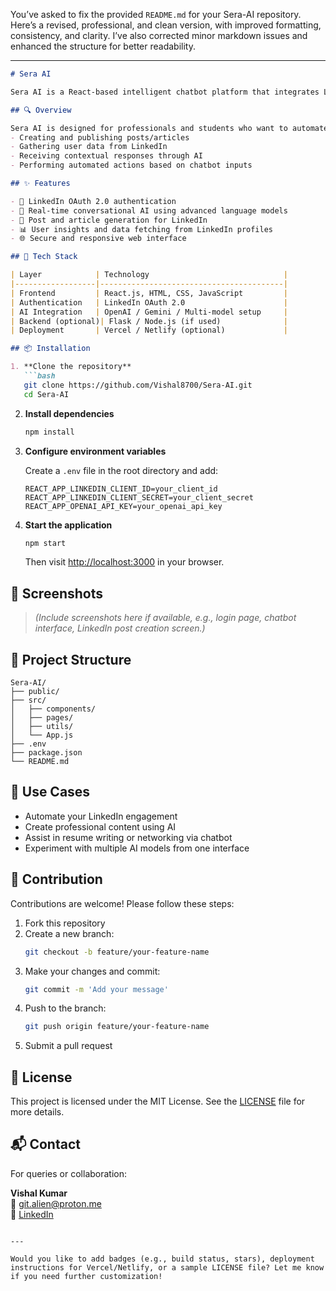 You’ve asked to fix the provided `README.md` for your Sera-AI repository. Here’s a revised, professional, and clean version, with improved formatting, consistency, and clarity. I’ve also corrected minor markdown issues and enhanced the structure for better readability.

---

```markdown
# Sera AI

Sera AI is a React-based intelligent chatbot platform that integrates LinkedIn authentication for secure user access. It enables dynamic, AI-powered conversations, automates content creation, and streamlines professional interactions directly through an intuitive user interface.

## 🔍 Overview

Sera AI is designed for professionals and students who want to automate LinkedIn-related tasks such as:
- Creating and publishing posts/articles
- Gathering user data from LinkedIn
- Receiving contextual responses through AI
- Performing automated actions based on chatbot inputs

## ✨ Features

- 🔐 LinkedIn OAuth 2.0 authentication
- 💬 Real-time conversational AI using advanced language models
- 📝 Post and article generation for LinkedIn
- 📊 User insights and data fetching from LinkedIn profiles
- 🌐 Secure and responsive web interface

## 🧰 Tech Stack

| Layer            | Technology                              |
|------------------|-----------------------------------------|
| Frontend         | React.js, HTML, CSS, JavaScript         |
| Authentication   | LinkedIn OAuth 2.0                      |
| AI Integration   | OpenAI / Gemini / Multi-model setup     |
| Backend (optional)| Flask / Node.js (if used)              |
| Deployment       | Vercel / Netlify (optional)             |

## 📦 Installation

1. **Clone the repository**
   ```bash
   git clone https://github.com/Vishal8700/Sera-AI.git
   cd Sera-AI
   ```

2. **Install dependencies**
   ```bash
   npm install
   ```

3. **Configure environment variables**

   Create a `.env` file in the root directory and add:
   ```env
   REACT_APP_LINKEDIN_CLIENT_ID=your_client_id
   REACT_APP_LINKEDIN_CLIENT_SECRET=your_client_secret
   REACT_APP_OPENAI_API_KEY=your_openai_api_key
   ```

4. **Start the application**
   ```bash
   npm start
   ```
   Then visit [http://localhost:3000](http://localhost:3000) in your browser.

## 📸 Screenshots

> *(Include screenshots here if available, e.g., login page, chatbot interface, LinkedIn post creation screen.)*

## 📂 Project Structure

```
Sera-AI/
├── public/
├── src/
│   ├── components/
│   ├── pages/
│   ├── utils/
│   └── App.js
├── .env
├── package.json
└── README.md
```

## 🧪 Use Cases

- Automate your LinkedIn engagement
- Create professional content using AI
- Assist in resume writing or networking via chatbot
- Experiment with multiple AI models from one interface

## 🤝 Contribution

Contributions are welcome! Please follow these steps:

1. Fork this repository
2. Create a new branch:  
   ```bash
   git checkout -b feature/your-feature-name
   ```
3. Make your changes and commit:  
   ```bash
   git commit -m 'Add your message'
   ```
4. Push to the branch:  
   ```bash
   git push origin feature/your-feature-name
   ```
5. Submit a pull request

## 📄 License

This project is licensed under the MIT License. See the [LICENSE](LICENSE) file for more details.

## 📬 Contact

For queries or collaboration:

**Vishal Kumar**  
📧 [git.alien@proton.me](mailto:git.alien@proton.me)  
🔗 [LinkedIn](https://linkedin.com/in/vishal8700)
```

---

Would you like to add badges (e.g., build status, stars), deployment instructions for Vercel/Netlify, or a sample LICENSE file? Let me know if you need further customization!
